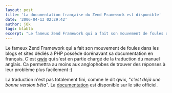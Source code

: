```yaml
---
layout: post
title: 'La documentation française du Zend Framework est disponible'
date: '2006-04-13 02:29:42'
author: j0k
tags: blabla
excerpt: "Le fameux Zend Framework qui a fait son mouvement de foules dans les blogs et sites dédiés à PHP possède dorénavant sa documentation en français.     \nC'est [qwix](http://qwix.media-box.net/index.php/2006/04/10/169-LaDocumentationFranaiseDuZendFrameworkEstSortie) qui s'est en partie chargé de la traduction du manuel anglais.   Ca permettra au moins      …"
---
```


Le fameux Zend Framework qui a fait son mouvement de foules dans les blogs et sites dédiés à PHP possède dorénavant sa documentation en français.
C'est [qwix](http://qwix.media-box.net/index.php/2006/04/10/169-LaDocumentationFranaiseDuZendFrameworkEstSortie) qui s'est en partie chargé de la traduction du manuel anglais.   Ca permettra au moins aux anglophobes de trouver des réponses à leur problème plus facilement :)

La traduction n'est pas totalement fini, comme le dit qwix, &quot;*c'est déjà une bonne version bêta*&quot;.   La [documentation](http://framework.zend.com/manual/fr/index.html) est disponible sur le site officiel.
